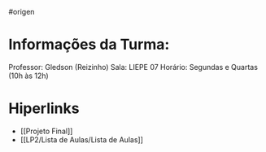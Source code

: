 #origen 
# Informações da Turma:
Professor: Gledson (Reizinho)
Sala: LIEPE 07
Horário: Segundas e Quartas (10h às 12h)

# Hiperlinks 
- [[Projeto Final]]
- [[LP2/Lista de Aulas/Lista de Aulas]]